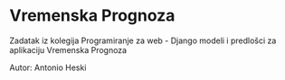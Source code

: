 # Vremenska Prognoza
Zadatak iz kolegija Programiranje za web - Django modeli i predlošci za aplikaciju Vremenska Prognoza 

Autor: Antonio Heski

